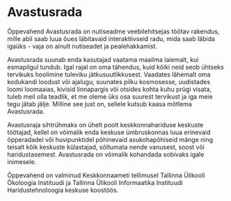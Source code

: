 # Avastusrada
Õppevahend Avastusrada on nutiseadme veebilehitsejas töötav rakendus, mille abil saab luua õues läbitavaid interaktiivseid radu, mida saab läbida igaüks - vaja on ainult nutiseadet ja pealehakkamist.

Avastusrada suunab enda kasutajad vaatama maailma laiemalt, kui esmapilgul tundub. Igal rajal on oma tähendus, kuid kõiki neid seob ühtseks tervikuks hoolimine tuleviku jätkusuutlikkusest. Vaadates lähemalt oma kodukandi loodust või ajalugu, suunates pilku kosmosesse, uudistades loomi loomaaias, kivisid linnapargis või otsides kohta kuhu prügi visata, tuleb meil olla teadlik, et me oleme üks osa suurest tervikust ja iga meie tegu jätab jälje. Milline see just on, sellele kutsub kaasa mõtlema Avastusrada. 

Avastusraja sihtrühmaks on ühelt poolt keskkonnahariduse keskuste töötajad, kellel on võimalik enda keskuse ümbruskonnas luua erinevaid õpperadadel või huvipunktidel põhinevaid asukohapõhiseid mänge ning teisalt kõik keskuste külastajad, sõltumata nende vanusest, soost või haridustasemest. Avastusrada on võimalik kohandada sobivaks igale inimesele.  

Õppevahend on valminud Keskkonnaameti tellimusel Tallinna Ülikooli Ökoloogia Instituudi ja Tallinna Ülikooli Informaatika Instituudi Haridustehnoloogia keskuse koostöös.
